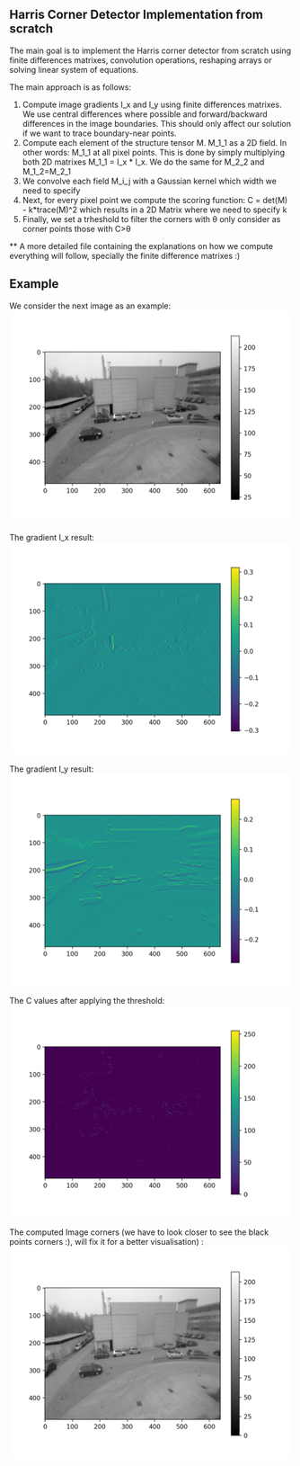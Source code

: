 ## Harris Corner Detector Implementation from scratch
The main goal is to implement the Harris corner detector from scratch using finite differences matrixes, convolution operations, reshaping arrays or solving linear system of equations.

The main approach is as follows:
1) Compute image gradients I_x and I_y using finite differences matrixes. We use central differences where possible and forward/backward differences in the image boundaries. This should only affect our solution if we want to trace boundary-near points.
2) Compute each element of the structure tensor M. M_1_1 as a 2D field. In other words: M_1_1 at all pixel points. This is done by simply multiplying both 2D matrixes M_1_1 = I_x * I_x. We do the same for M_2_2 and M_1_2=M_2_1
3) We convolve each field M_i_j with a Gaussian kernel which width we need to specify
4) Next, for every pixel point we compute the scoring function: C = det(M) - k*trace(M)^2 which results in a 2D Matrix where we need to specify k
5) Finally, we set a trheshold to filter the corners with θ only consider as corner points those with C>θ 

** A more detailed file containing the explanations on how we compute everything will follow, specially the finite difference matrixes  :)

## Example

We consider the next image as an example:
![Original](/results_images/Original_grayscale_image.png)

The gradient I_x result:
![I_x](/results_images/x-gradient.png)

The gradient I_y result:
![I_y](/results_images/y-gradient.png)

The C values after applying the threshold:
![C](/results_images/C_after_threshold.png)

The computed Image corners (we have to look closer to see the black points corners :), will fix it for a better visualisation) :
![corners](/results_images/Image_with_corners.png)
